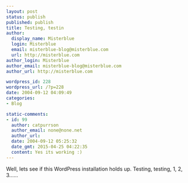 ```yaml
---
layout: post
status: publish
published: publish
title: Testing, testin
author:
  display_name: Misterblue
  login: Misterblue
  email: misterblue-blog@misterblue.com
  url: http://misterblue.com
author_login: Misterblue
author_email: misterblue-blog@misterblue.com
author_url: http://misterblue.com

wordpress_id: 228
wordpress_url: /?p=228
date: 2004-09-12 04:09:49
categories:
- Blog

static-comments:
- id: 99
  author: catpurrson
  author_email: none@none.net
  author_url: 
  date: 2004-09-12 05:25:32
  date_gmt: 2015-04-25 04:22:35
  content: Yes its working :)
---
```

<p>
Well, lets see if this WordPress installation holds up.
Testing, testing, 1, 2, 3......
</p>
